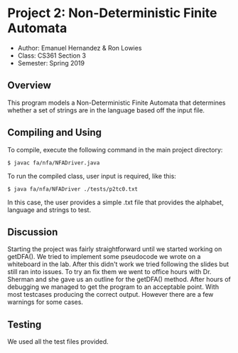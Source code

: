 # Project 2: Non-Deterministic Finite Automata

* Author: Emanuel Hernandez & Ron Lowies
* Class: CS361 Section 3
* Semester: Spring 2019

## Overview

This program models a Non-Deterministic Finite Automata that determines whether a
set of strings are in the language based off the input file.

## Compiling and Using

To compile, execute the following command in the main project directory:
```
$ javac fa/nfa/NFADriver.java
```

To run the compiled class, user input is required, like this:
```
$ java fa/nfa/NFADriver ./tests/p2tc0.txt
```
In this case, the user provides a simple .txt file that provides the alphabet, language and strings
to test.

## Discussion

Starting the project was fairly straightforward until we started working on getDFA().
We tried to implement some pseudocode we wrote on a whiteboard in the lab. After this didn't work we tried following the slides
but still ran into issues. To try an fix them we went to office hours with Dr. Sherman and she gave us an outline for the getDFA() method.
After hours of debugging we managed to get the program to an acceptable point. With most testcases producing the correct output. 
However there are a few warnings for some cases. 
## Testing

We used all the test files provided.
